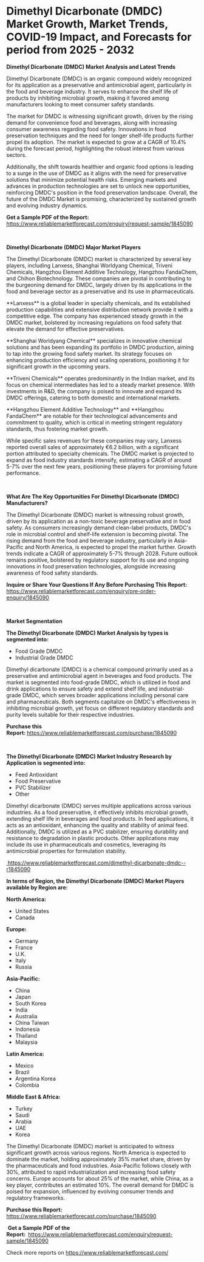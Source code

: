 <p><h1>Dimethyl Dicarbonate (DMDC) Market Growth, Market Trends, COVID-19 Impact, and Forecasts for period from 2025 - 2032</h1></p><p><strong>Dimethyl Dicarbonate (DMDC) Market Analysis and Latest Trends</strong></p>
<p><p>Dimethyl Dicarbonate (DMDC) is an organic compound widely recognized for its application as a preservative and antimicrobial agent, particularly in the food and beverage industry. It serves to enhance the shelf life of products by inhibiting microbial growth, making it favored among manufacturers looking to meet consumer safety standards. </p><p>The market for DMDC is witnessing significant growth, driven by the rising demand for convenience food and beverages, along with increasing consumer awareness regarding food safety. Innovations in food preservation techniques and the need for longer shelf-life products further propel its adoption. The market is expected to grow at a CAGR of 10.4% during the forecast period, highlighting the robust interest from various sectors. </p><p>Additionally, the shift towards healthier and organic food options is leading to a surge in the use of DMDC as it aligns with the need for preservative solutions that minimize potential health risks. Emerging markets and advances in production technologies are set to unlock new opportunities, reinforcing DMDC's position in the food preservation landscape. Overall, the future of the DMDC Market is promising, characterized by sustained growth and evolving industry dynamics.</p></p>
<p><strong>Get a Sample PDF of the Report:&nbsp;</strong> <a href="https://www.reliablemarketforecast.com/enquiry/request-sample/1845090?utm_campaign=3049&utm_medium=2&utm_source=Github&utm_content=ia&utm_term=03042025&utm_id=dimethyl-dicarbonate-dmdc">https://www.reliablemarketforecast.com/enquiry/request-sample/1845090</a></p>
<p>&nbsp;</p>
<p><strong>Dimethyl Dicarbonate (DMDC) Major Market Players</strong></p>
<p><p>The Dimethyl Dicarbonate (DMDC) market is characterized by several key players, including Lanxess, Shanghai Worldyang Chemical, Triveni Chemicals, Hangzhou Element Additive Technology, Hangzhou FandaChem, and Chihon Biotechnology. These companies are pivotal in contributing to the burgeoning demand for DMDC, largely driven by its applications in the food and beverage sector as a preservative and its use in pharmaceuticals.</p><p>**Lanxess** is a global leader in specialty chemicals, and its established production capabilities and extensive distribution network provide it with a competitive edge. The company has experienced steady growth in the DMDC market, bolstered by increasing regulations on food safety that elevate the demand for effective preservatives. </p><p>**Shanghai Worldyang Chemical** specializes in innovative chemical solutions and has been expanding its portfolio in DMDC production, aiming to tap into the growing food safety market. Its strategy focuses on enhancing production efficiency and scaling operations, positioning it for significant growth in the upcoming years.</p><p>**Triveni Chemicals** operates predominantly in the Indian market, and its focus on chemical intermediates has led to a steady market presence. With investments in R&D, the company is poised to innovate and expand its DMDC offerings, catering to both domestic and international markets.</p><p>**Hangzhou Element Additive Technology** and **Hangzhou FandaChem** are notable for their technological advancements and commitment to quality, which is critical in meeting stringent regulatory standards, thus fostering market growth.</p><p>While specific sales revenues for these companies may vary, Lanxess reported overall sales of approximately €6.2 billion, with a significant portion attributed to specialty chemicals. The DMDC market is projected to expand as food industry standards intensify, estimating a CAGR of around 5-7% over the next few years, positioning these players for promising future performance.</p></p>
<p>&nbsp;</p>
<p><strong>What Are The Key Opportunities For Dimethyl Dicarbonate (DMDC) Manufacturers?</strong></p>
<p><p>The Dimethyl Dicarbonate (DMDC) market is witnessing robust growth, driven by its application as a non-toxic beverage preservative and in food safety. As consumers increasingly demand clean-label products, DMDC's role in microbial control and shelf-life extension is becoming pivotal. The rising demand from the food and beverage industry, particularly in Asia-Pacific and North America, is expected to propel the market further. Growth trends indicate a CAGR of approximately 5-7% through 2028. Future outlook remains positive, bolstered by regulatory support for its use and ongoing innovations in food preservation technologies, alongside increasing awareness of food safety standards.</p></p>
<p><strong>Inquire or Share Your Questions If Any Before Purchasing This Report:</strong> <a href="https://www.reliablemarketforecast.com/enquiry/pre-order-enquiry/1845090?utm_campaign=3049&utm_medium=2&utm_source=Github&utm_content=ia&utm_term=03042025&utm_id=dimethyl-dicarbonate-dmdc">https://www.reliablemarketforecast.com/enquiry/pre-order-enquiry/1845090</a></p>
<p>&nbsp;</p>
<p><strong>Market Segmentation</strong></p>
<p><strong>The Dimethyl Dicarbonate (DMDC) Market Analysis by types is segmented into:</strong></p>
<p><ul><li>Food Grade DMDC</li><li>Industrial Grade DMDC</li></ul></p>
<p><p>Dimethyl dicarbonate (DMDC) is a chemical compound primarily used as a preservative and antimicrobial agent in beverages and food products. The market is segmented into food-grade DMDC, which is utilized in food and drink applications to ensure safety and extend shelf life, and industrial-grade DMDC, which serves broader applications including personal care and pharmaceuticals. Both segments capitalize on DMDC's effectiveness in inhibiting microbial growth, yet focus on different regulatory standards and purity levels suitable for their respective industries.</p></p>
<p><strong>Purchase this Report:&nbsp;</strong><a href="https://www.reliablemarketforecast.com/purchase/1845090?utm_campaign=3049&utm_medium=2&utm_source=Github&utm_content=ia&utm_term=03042025&utm_id=dimethyl-dicarbonate-dmdc">https://www.reliablemarketforecast.com/purchase/1845090</a></p>
<p>&nbsp;</p>
<p><strong>The Dimethyl Dicarbonate (DMDC) Market Industry Research by Application is segmented into:</strong></p>
<p><ul><li>Feed Antioxidant</li><li>Food Preservative</li><li>PVC Stabilizer</li><li>Other</li></ul></p>
<p><p>Dimethyl dicarbonate (DMDC) serves multiple applications across various industries. As a food preservative, it effectively inhibits microbial growth, extending shelf life in beverages and food products. In feed applications, it acts as an antioxidant, enhancing the quality and stability of animal feed. Additionally, DMDC is utilized as a PVC stabilizer, ensuring durability and resistance to degradation in plastic products. Other applications may include its use in pharmaceuticals and cosmetics, leveraging its antimicrobial properties for formulation stability.</p></p>
<p><a href="https://www.reliablemarketforecast.com/dimethyl-dicarbonate-dmdc--r1845090?utm_campaign=3049&utm_medium=2&utm_source=Github&utm_content=ia&utm_term=03042025&utm_id=dimethyl-dicarbonate-dmdc">&nbsp;https://www.reliablemarketforecast.com/dimethyl-dicarbonate-dmdc--r1845090</a></p>
<p><strong>In terms of Region, the Dimethyl Dicarbonate (DMDC) Market Players available by Region are:</strong></p>
<p>
    <p> <strong> North America: </strong>
        <ul>
            <li>United States</li>
            <li>Canada</li>
        </ul>
        </p> 
    <p> <strong> Europe: </strong>
        <ul>
            <li>Germany</li>
            <li>France</li>
            <li>U.K.</li>
            <li>Italy</li>
            <li>Russia</li>
        </ul>
        </p> 
    <p> <strong> Asia-Pacific: </strong>
        <ul>
            <li>China</li>
            <li>Japan</li>
            <li>South Korea</li>
            <li>India</li>
            <li>Australia</li>
            <li>China Taiwan</li>
            <li>Indonesia</li>
            <li>Thailand</li>
            <li>Malaysia</li>
        </ul>
        </p> 
    <p> <strong> Latin America: </strong>
        <ul>
            <li>Mexico</li>
            <li>Brazil</li>
            <li>Argentina Korea</li>
            <li>Colombia</li>
        </ul>
        </p> 
    <p> <strong> Middle East & Africa: </strong>
        <ul>
            <li>Turkey</li>
            <li>Saudi</li>
            <li>Arabia</li>
            <li>UAE</li>
            <li>Korea</li>
        </ul>
    </p>
    </p>
<p><p>The Dimethyl Dicarbonate (DMDC) market is anticipated to witness significant growth across various regions. North America is expected to dominate the market, holding approximately 35% market share, driven by the pharmaceuticals and food industries. Asia-Pacific follows closely with 30%, attributed to rapid industrialization and increasing food safety concerns. Europe accounts for about 25% of the market, while China, as a key player, contributes an estimated 10%. The overall demand for DMDC is poised for expansion, influenced by evolving consumer trends and regulatory frameworks.</p></p>
<p><strong>Purchase this Report: </strong><a href="https://www.reliablemarketforecast.com/purchase/1845090?utm_campaign=3049&utm_medium=2&utm_source=Github&utm_content=ia&utm_term=03042025&utm_id=dimethyl-dicarbonate-dmdc">https://www.reliablemarketforecast.com/purchase/1845090</a></p>
<p>&nbsp;<strong>Get a Sample PDF of the Report:&nbsp;&nbsp;</strong><a href="https://www.reliablemarketforecast.com/enquiry/request-sample/1845090?utm_campaign=3049&utm_medium=2&utm_source=Github&utm_content=ia&utm_term=03042025&utm_id=dimethyl-dicarbonate-dmdc">https://www.reliablemarketforecast.com/enquiry/request-sample/1845090</a></p>
<p><strong></strong></p>
<p>Check more reports on <a href="https://www.reliablemarketforecast.com/?utm_campaign=3049&utm_medium=2&utm_source=Github&utm_content=ia&utm_term=03042025&utm_id=dimethyl-dicarbonate-dmdc">https://www.reliablemarketforecast.com/</a></p>